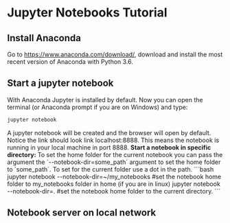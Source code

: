 # Jupyter Notebooks Tutorial
## Install Anaconda
Go to https://www.anaconda.com/download/, download and install the most recent version of Anaconda with Python 3.6.
## Start a jupyter notebook
With Anaconda Jupyter is installed by default. Now you can open the terminal (or Anaconda prompt if you are on Windows) and type:
```bash
jupyter notebook
```
A jupyter notebook will be created and the browser will open by default. Notice the link should look link localhost:8888. This means the notebook is running in your local machine in port 8888.
**Start a notebook in specific directory:**
To set the home folder for the current notebook you can pass the argument the ´--notebook-dir=some_path´ argument to set the home folder to ´some_path´. To set for the current folder use a dot in the path.
´´´bash
jupyter notebook --notebook-dir=~/my_notebooks #set the notebook home folder to my_notebooks folder in home (if you are in linux)
jupyter notebook --notebook-dir=. #set the notebook home folder to the current directory.
´´´
## Notebook server on local network
